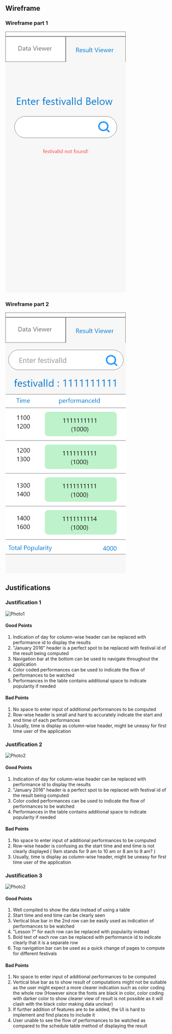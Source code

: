 ## Wireframe
### Wireframe part 1
![Wireframe1](assets/basic-wireframe-result-viewer-mobile-1.png)
### Wireframe part 2
![Wireframe2](assets/advance-wireframe-result-viewer-mobile.png)

## Justifications

### Justification 1

![Photo1](https://github.com/ADES-FSP/jibaboom-2b22-astronomia/blob/master/worksheets/wireframes/assets/advance_mobile_result_viewer_1.jpg)

#### Good Points

1. Indication of day for column-wise header can be replaced with performance id to display the results
2. "January 2016" header is a perfect spot to be replaced with festival id of the result being computed
3. Navigation bar at the bottom can be used to navigate throughout the application
4. Color coded performances can be used to indicate the flow of performances to be watched
5. Performances in the table contains additional space to indicate popularity if needed

#### Bad Points

1. No space to enter input of additional performances to be computed
2. Row-wise header is small and hard to accurately indicate the start and end time of each performances
3. Usually, time is display as column-wise header, might be uneasy for first time user of the application

### Justification 2

![Photo2](https://github.com/ADES-FSP/jibaboom-2b22-astronomia/blob/master/worksheets/wireframes/assets/advance_mobile_result_viewer_2.jpg)

#### Good Points

1. Indication of day for column-wise header can be replaced with performance id to display the results
2. "January 2016" header is a perfect spot to be replaced with festival id of the result being computed
3. Color coded performances can be used to indicate the flow of performances to be watched
4. Performances in the table contains additional space to indicate popularity if needed

#### Bad Points

1. No space to enter input of additional performances to be computed
2. Row-wise header is confusing as the start time and end time is not clearly displayed ( 9am stands for 9 am to 10 am or 8 am to 9 am? )
3. Usually, time is display as column-wise header, might be uneasy for first time user of the application

### Justification 3

![Photo2](https://github.com/ADES-FSP/jibaboom-2b22-astronomia/blob/master/worksheets/wireframes/assets/advance_mobile_result_viewer_3.jpg)

#### Good Points

1. Well compiled to show the data instead of using a table
2. Start time and end time can be clearly seen 
3. Vertical blue bar in the 2nd row can be easily used as indication of performances to be watched
4. "Lesson ?" for each row can be replaced with popularity instead
5. Bold text of each row can be replaced with performance id to indicate clearly that it is a separate row
6. Top navigation bar can be used as a quick change of pages to compute for different festivals

#### Bad Points

1. No space to enter input of additional performances to be computed
2. Vertical blue bar as to show result of computations might not be suitable as the user might expect a more clearer indication such as color coding the whole row (However since the fonts are black in color, color coding with darker color to show clearer view of result is not possible as it will clash with the black color making data unclear)
3. If further addition of features are to be added, the UI is hard to implement and find places to include it
4. User unable to see the flow of performances to be watched as compared to the schedule table method of displaying the result
